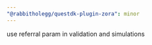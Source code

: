 ```yaml
---
"@rabbitholegg/questdk-plugin-zora": minor
---
```


use referral param in validation and simulations
